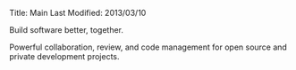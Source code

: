 Title: Main
Last Modified: 2013/03/10

Build software better, together.

Powerful collaboration, review, and code management for open source and private development projects.
